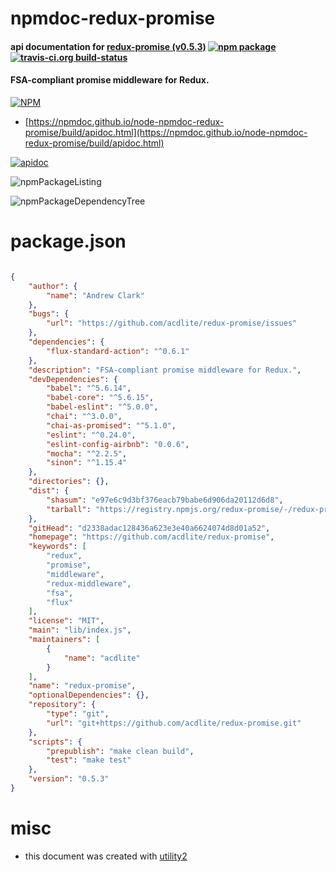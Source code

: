 # npmdoc-redux-promise

#### api documentation for  [redux-promise (v0.5.3)](https://github.com/acdlite/redux-promise)  [![npm package](https://img.shields.io/npm/v/npmdoc-redux-promise.svg?style=flat-square)](https://www.npmjs.org/package/npmdoc-redux-promise) [![travis-ci.org build-status](https://api.travis-ci.org/npmdoc/node-npmdoc-redux-promise.svg)](https://travis-ci.org/npmdoc/node-npmdoc-redux-promise)

#### FSA-compliant promise middleware for Redux.

[![NPM](https://nodei.co/npm/redux-promise.png?downloads=true&downloadRank=true&stars=true)](https://www.npmjs.com/package/redux-promise)

- [https://npmdoc.github.io/node-npmdoc-redux-promise/build/apidoc.html](https://npmdoc.github.io/node-npmdoc-redux-promise/build/apidoc.html)

[![apidoc](https://npmdoc.github.io/node-npmdoc-redux-promise/build/screenCapture.buildCi.browser.%252Ftmp%252Fbuild%252Fapidoc.html.png)](https://npmdoc.github.io/node-npmdoc-redux-promise/build/apidoc.html)

![npmPackageListing](https://npmdoc.github.io/node-npmdoc-redux-promise/build/screenCapture.npmPackageListing.svg)

![npmPackageDependencyTree](https://npmdoc.github.io/node-npmdoc-redux-promise/build/screenCapture.npmPackageDependencyTree.svg)



# package.json

```json

{
    "author": {
        "name": "Andrew Clark"
    },
    "bugs": {
        "url": "https://github.com/acdlite/redux-promise/issues"
    },
    "dependencies": {
        "flux-standard-action": "^0.6.1"
    },
    "description": "FSA-compliant promise middleware for Redux.",
    "devDependencies": {
        "babel": "^5.6.14",
        "babel-core": "^5.6.15",
        "babel-eslint": "^5.0.0",
        "chai": "^3.0.0",
        "chai-as-promised": "^5.1.0",
        "eslint": "^0.24.0",
        "eslint-config-airbnb": "0.0.6",
        "mocha": "^2.2.5",
        "sinon": "^1.15.4"
    },
    "directories": {},
    "dist": {
        "shasum": "e97e6c9d3bf376eacb79babe6d906da20112d6d8",
        "tarball": "https://registry.npmjs.org/redux-promise/-/redux-promise-0.5.3.tgz"
    },
    "gitHead": "d2338adac128436a623e3e40a6624074d8d01a52",
    "homepage": "https://github.com/acdlite/redux-promise",
    "keywords": [
        "redux",
        "promise",
        "middleware",
        "redux-middleware",
        "fsa",
        "flux"
    ],
    "license": "MIT",
    "main": "lib/index.js",
    "maintainers": [
        {
            "name": "acdlite"
        }
    ],
    "name": "redux-promise",
    "optionalDependencies": {},
    "repository": {
        "type": "git",
        "url": "git+https://github.com/acdlite/redux-promise.git"
    },
    "scripts": {
        "prepublish": "make clean build",
        "test": "make test"
    },
    "version": "0.5.3"
}
```



# misc
- this document was created with [utility2](https://github.com/kaizhu256/node-utility2)
